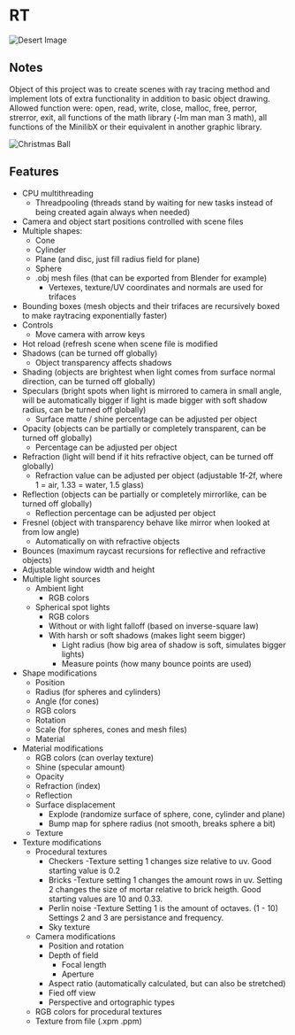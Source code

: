 # RT

![Desert Image](https://github.com/wehard/rt/blob/master/resources/screenshots/desert.jpg)

## Notes

Object of this project was to create scenes with ray tracing method and implement lots of extra functionality in addition to basic object drawing. Allowed function were: open, read, write, close, malloc, free, perror, strerror, exit, all functions of the math library (-lm man man 3 math), all functions of the MinilibX or their equivalent in another graphic library.

![Christmas Ball](https://github.com/wehard/rt/blob/master/resources/screenshots/sasus_christmas.jpg)

## Features
- CPU multithreading
  - Threadpooling (threads stand by waiting for new tasks instead of being created again always when needed)
- Camera and object start positions controlled with scene files
- Multiple shapes:
  - Cone
  - Cylinder
  - Plane (and disc, just fill radius field for plane)
  - Sphere
  - .obj mesh files (that can be exported from Blender for example)
    - Vertexes, texture/UV coordinates and normals are used for trifaces
- Bounding boxes (mesh objects and their trifaces are recursively boxed to make raytracing exponentially faster)
- Controls
  - Move camera with arrow keys
- Hot reload (refresh scene when scene file is modified
- Shadows (can be turned off globally)
  - Object transparency affects shadows
- Shading (objects are brightest when light comes from surface normal direction, can be turned off globally)
- Speculars (bright spots when light is mirrored to camera in small angle, will be automatically bigger if light is made bigger with soft shadow radius, can be turned off globally)
  - Surface matte / shine percentage can be adjusted per object
- Opacity (objects can be partially or completely transparent, can be turned off globally)
  - Percentage can be adjusted per object
- Refraction (light will bend if it hits refractive object, can be turned off globally)
  - Refraction value can be adjusted per object (adjustable 1f-2f, where 1 = air, 1.33 = water, 1.5 glass)
- Reflection (objects can be partially or completely mirrorlike, can be turned off globally)
  - Reflection percentage can be adjusted per object
- Fresnel (object with transparency behave like mirror when looked at from low angle)
  - Automatically on with refractive objects
- Bounces (maximum raycast recursions for reflective and refractive objects)
- Adjustable window width and height
- Multiple light sources
  - Ambient light
    - RGB colors
  - Spherical spot lights
    - RGB colors
    - Without or with light falloff (based on inverse-square law)
    - With harsh or soft shadows (makes light seem bigger)
      - Light radius (how big area of shadow is soft, simulates bigger lights)
      - Measure points (how many bounce points are used)
- Shape modifications
  - Position
  - Radius (for spheres and cylinders)
  - Angle (for cones)
  - RGB colors
  - Rotation
  - Scale (for spheres, cones and mesh files)
  - Material
- Material modifications
  - RGB colors (can overlay texture)
  - Shine (specular amount)
  - Opacity
  - Refraction (index)
  - Reflection
  - Surface displacement
    - Explode (randomize surface of sphere, cone, cylinder and plane)
    - Bump map for sphere radius (not smooth, breaks sphere a bit)
  - Texture
- Texture modifications
  - Procedural textures
    - Checkers
      -Texture setting 1 changes size relative to uv. Good starting value is 0.2
    - Bricks
      -Texture setting 1 changes the amount rows in uv. Setting 2 changes the size of mortar relative to brick heigth. 
        Good starting values are 10 and 0.33.
    - Perlin noise
      -Texture Setting 1 is the amount of octaves. (1 - 10) Settings 2 and 3 are persistance and frequency.
    - Sky texture
  - Camera modifications
    - Position and rotation
    - Depth of field
      - Focal length
      - Aperture
    - Aspect ratio (automatically calculated, but can also be stretched)
    - Fied off view
    - Perspective and ortographic types
  - RGB colors for procedural textures
  - Texture from file (.xpm .ppm)
